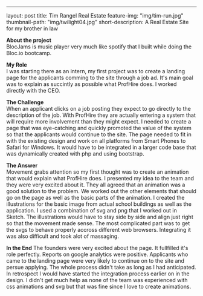 ---
layout: post
title: Tim Rangel Real Estate
feature-img: "img/tim-run.jpg"
thumbnail-path:  "img/twilight04.jpg"
short-description: A Real Estate Site for my brother in law



**About the project**  
BlocJams is music player very much like spotify that I built while doing the Bloc.io bootcamp.
  
**My Role**  
I was  starting there as an intern, my first project was to create a landing page for the applicants comming to the site through a job ad. 
It's main goal was to explain as succintly as possible what ProfHire does. I worked directly with the CEO.
 
 **The Challenge**  
 When an applicant clicks on a job posting they expect to go directly to the description of the job. With ProfHire they are actually entering a system that will require more involvement than they might expect. I needed to create a page that was eye-catching and quickly promoted the value of the system so that the applicants would continue to the site.  The page needed to fit in with the existing design and work on all platforms from Smart Phones to Safari for Windows. It would have to be integrated in a larger code base that was dynamically created with php and using bootstrap.
 
**The Answer**  
Movement grabs attention so my first thought was to create an animation that would explain what ProfHire does.
I presented my idea to the team and they were very excited about it. They all agreed that an animation was a good solution to the problem. 
We worked out the other elements that should go on the page as well as the basic parts of the animation.
I created the illustrations for the basic image from actual school buildings as well as the application. I used a combination of svg and png that I worked out in Sketch.
The illustrations would have to stay side by side and align just right so that the movement made sense.
The most complicated part was to get the svgs to behave properly accross different web browsers. Integrating it was also difficult and took alot of massaging.
 
 **In the End**
 The founders were very excited about the page. It fullfilled it's role perfectly. Reports on google analytics were positive. Applicants who came to the landing page were very likely to continue on to the site and persue applying. The whole process didn't take as long as I had anticipated. In retrospect I would have started the integration process earlier on in the design. I didn't get much help as none of the team was experienced with css animations and svg but that was fine since I love to create animations.
